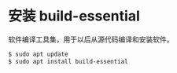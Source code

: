 # 安装 build-essential

软件编译工具集，用于以后从源代码编译和安装软件。

```bash
$ sudo apt update
$ sudo apt install build-essential
```

